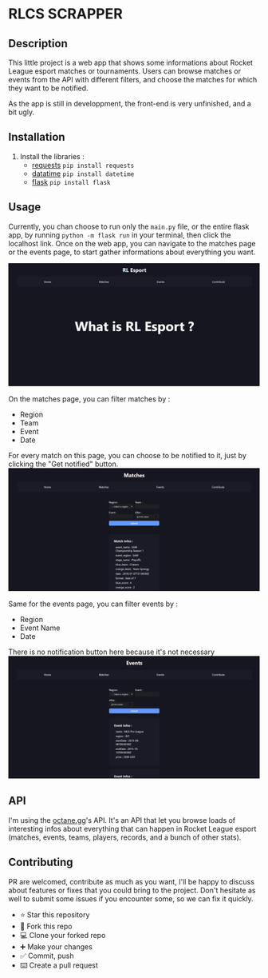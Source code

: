 # RLCS SCRAPPER

## Description

This little project is a web app that shows some informations about Rocket League esport matches or tournaments.
Users can browse matches or events from the API with different filters, and choose the matches for which they want to be notified.

As the app is still in developpment, the front-end is very unfinished, and a bit ugly.

## Installation

1. Install the libraries :
   - [requests](https://pypi.org/project/requests/)    `pip install requests`
   - [datatime](https://docs.python.org/3/library/datetime.html)   `pip install datetime`
   - [flask](https://flask.palletsprojects.com/en/3.0.x/)    `pip install flask`

## Usage

Currently, you chan choose to run only the `main.py` file, or the entire flask app, by running `python -m flask run` in your terminal, then click the localhost link.
Once on the web app, you can navigate to the matches page or the events page, to start gather informations about everything you want.

![matches page](image/README/rl_esport_home_page.png "home page")

On the matches page, you can filter matches by :

- Region
- Team
- Event
- Date

For every match on this page, you can choose to be notified to it, just by clicking the "Get notified" button.
![matches page](image/README/rl_esport_matches_page.png "matches page")

Same for the events page, you can filter events by :

- Region
- Event Name
- Date

There is no notification button here because it's not necessary
![matches page](image/README/rl_esport_events_page.png "events page")

## API

I'm using the [octane.gg](https://zsr.octane.gg/)'s API. It's an API that let you browse loads of interesting infos about everything that can happen in Rocket League esport (matches, events, teams, players, records, and a bunch of other stats).

## Contributing

PR are welcomed, contribute as much as you want, I'll be happy to discuss about features or fixes that you could bring to the project.
Don't hesitate as well to submit some issues if you encounter some, so we can fix it quickly.

- ⭐ Star this repository
- 🍴 Fork this repo
- 💻 Clone your forked repo
- ➕ Make your changes
- ✅ Commit, push
- ⌨️ Create a pull request
